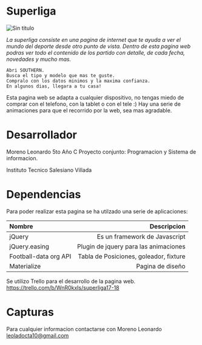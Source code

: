 
# Superliga

![Sin titulo](https://www.google.com.ar/imgres?imgurl=http%3A%2F%2Fcdn.foxsportsla.com%2Fsites%2Ffoxsports-la%2Ffiles%2Fimg%2Fcompetition%2Fshields-original%2Flogo_superliga.png%3Fver%3D76ddaf8b-6b74-4d41-8577-29f99cf71f3d&imgrefurl=https%3A%2F%2Fwww.foxsports.com.ar%2Fcompetition%2Fprimera-a&docid=btF7qBgP-5336M&tbnid=d0-Jd3c_8EB4RM%3A&vet=10ahUKEwjchMXu2-HXAhXDFJAKHXdqA0QQMwg3KAMwAw..i&w=500&h=500&client=ubuntu&bih=622&biw=1366&q=superliga&ved=0ahUKEwjchMXu2-HXAhXDFJAKHXdqA0QQMwg3KAMwAw&iact=mrc&uact=8)





_La superliga consiste en una pagina de internet que te ayuda a ver el mundo del deporte desde otro punto de vista. Dentro de esta pagina web podras ver todo el contenido de los partido con detalle, de cada fecha, novedades y mucho mas._ 

    Abri SOUTHERN.
    Busca el tipo y modelo que mas te guste.
    Compralo con los datos minimos y la maxima confianza.
    En algunos dias, llegara a tu casa!

Esta pagina web se adapta a cualquier dispositivo, no tengas miedo de comprar con el telefono, con la tablet o con el tele :) Hay una serie de animaciones para que el recorrido por la web, sea mas agradable.

# Desarrollador
Moreno Leonardo
5to Año C
Proyecto conjunto: Programacion y Sistema de informacion.

Instituto Tecnico Salesiano Villada

# Dependencias

Para poder realizar esta pagina se ha utilzado una serie de aplicaciones:

| Nombre                         |Descripcion |
| :-------                       | ------: |
| jQuery                         |Es un framework de Javascript       | 
| jQuery.easing                  |Plugin de jquery para las animaciones     | 
| Football-data org API          |Tabla de Posiciones, goleador, fixture       | 
| Materialize                    | Pagina de diseño     |  
 	            
 	            
 	                  
 	                
 	         
    
               

Se utilizo Trello para el desarrollo de la pagina web. https://trello.com/b/WnR0kxIs/superliga17-18

# Capturas



Para cualquier informacion contactarse con 
Moreno Leonardo
leoladocta10@gmail.com